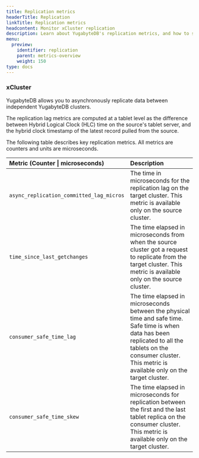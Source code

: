 ```yaml
---
title: Replication metrics
headerTitle: Replication
linkTitle: Replication metrics
headcontent: Monitor xCluster replication
description: Learn about YugabyteDB's replication metrics, and how to select and use the metrics.
menu:
  preview:
    identifier: replication
    parent: metrics-overview
    weight: 150
type: docs
---
```


### xCluster

YugabyteDB allows you to asynchronously replicate data between independent YugabyteDB clusters.

The replication lag metrics are computed at a tablet level as the difference between Hybrid Logical Clock (HLC) time on the source's tablet server, and the hybrid clock timestamp of the latest record pulled from the source.

The following table describes key replication metrics. All metrics are counters and units are microseconds.

| Metric (Counter \| microseconds) | Description |
| :------ | :---------- |
| `async_replication_committed_lag_micros` | The time in microseconds for the replication lag on the target cluster. This metric is available only on the source cluster. |
| `time_since_last_getchanges` | The time elapsed in microseconds from when the source cluster got a request to replicate from the target cluster. This metric is available only on the source cluster. |
| `consumer_safe_time_lag` | The time elapsed in microseconds between the physical time and safe time. Safe time is when data has been replicated to all the tablets on the consumer cluster. This metric is available only on the target cluster. |
| `consumer_safe_time_skew` | The time elapsed in microseconds for replication between the first and the last tablet replica on the consumer cluster. This metric is available only on the target cluster. |

